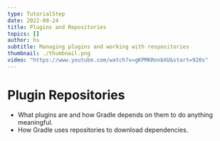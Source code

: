 ```yaml
---
type: TutorialStep
date: 2022-09-24
title: Plugins and Repositories
topics: []
author: hs
subtitle: Managing plugins and working with respositories
thumbnail: ./thumbnail.png
video: "https://www.youtube.com/watch?v=gKPMKRnnbXU&start=920s"
---
```


# Plugin Repositories

- What plugins are and how Gradle depends on them to do anything meaningful.
- How Gradle uses repositories to download dependencies.
